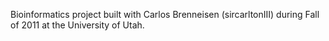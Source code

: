 Bioinformatics project built with Carlos Brenneisen (sircarltonIII) during Fall of 2011 at the University of Utah.
